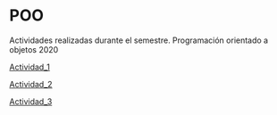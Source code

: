 # POO
Actividades realizadas durante el semestre. Programación orientado a objetos 2020

[Actividad_1](./Setup/README.md)

[Actividad_2](./Pelicula/Pelicula.cs)

[Actividad_3](./ListPelicula/Program.cs)
